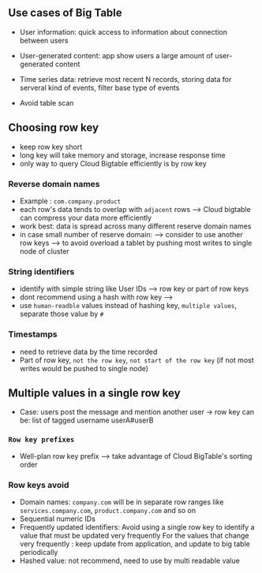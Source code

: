 ## Use cases of Big Table

- User information: quick access to information about connection between users
- User-generated content: app show users a large amount of user-generated content
- Time series data: retrieve most recent N records, storing data for serveral kind of events, filter base type of events 

- Avoid table scan


## Choosing row key

- keep row key short
- long key will take memory and storage, increase response time 
- only way to query Cloud Bigtable efficiently is by row key

### Reverse domain names
- Example : `com.company.product`
- each row's data tends to overlap with `adjacent` rows --> Cloud bigtable can compress your data more efficiently
- work best: data is spread across many different reserve domain names 
- in case small number of reserve domain: --> consider to use another row keys
--> to avoid overload a tablet by pushing most writes to single node of cluster

### String identifiers
- identify with simple string like User IDs --> row key or part of row keys
- dont recommend using a hash with row key --> 
- use `human-readble` values instead of hashing key, `multiple values`, separate those value by `#`


### Timestamps
- need to retrieve data by the time recorded
- Part of row key, `not the row key`, `not start of the row key` (if not most writes would be pushed to single node)

## Multiple values in a single row key
- Case: users post the message and mention another user -> row key can be: list of tagged username userA#userB
### `Row key prefixes`
- Well-plan row key prefix --> take advantage of Cloud BigTable's sorting order

### Row keys avoid
- Domain names: `company.com` will be in separate row ranges like `services.company.com`, `product.company.com` and so on
- Sequential numeric IDs
- Frequently updated identifiers: Avoid using a single row key to identify a value that must be updated very frequently
For the values that change very frequently : keep update from application, and update to big table periodically
- Hashed value: not recommend, need to use by multi readable value


